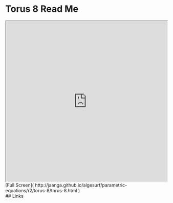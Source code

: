 Torus 8 Read Me
===

<iframe src='http://jaanga.github.io/algesurf/parametric-equations/r2/torus-8/torus-8.html' width=100% height=500px >
There is an `iframe` here. It is not visible when viewed on github.com/algesurf. To view, please see 'Project Links' below.
</iframe>
[Full Screen]( http://jaanga.github.io/algesurf/parametric-equations/r2/torus-8/torus-8.html )
<br>
## Links 
<http://www.3d-meier.de/tut3/Seite67.html>  
